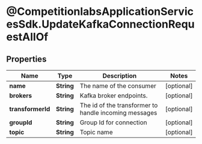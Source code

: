 # @CompetitionlabsApplicationServicesSdk.UpdateKafkaConnectionRequestAllOf

## Properties

Name | Type | Description | Notes
------------ | ------------- | ------------- | -------------
**name** | **String** | The name of the consumer | [optional] 
**brokers** | **String** | Kafka broker endpoints. | [optional] 
**transformerId** | **String** | The id of the transformer to handle incoming messages | [optional] 
**groupId** | **String** | Group Id for connection | [optional] 
**topic** | **String** | Topic name | [optional] 


